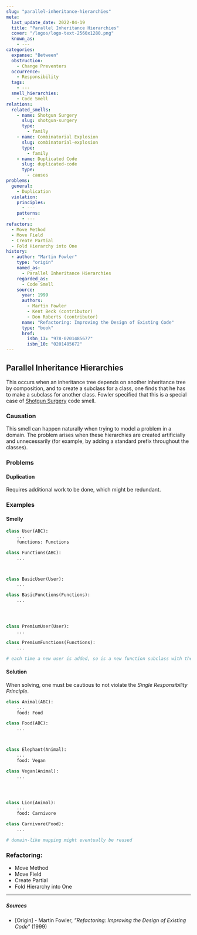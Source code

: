 ```yaml
---
slug: "parallel-inheritance-hierarchies"
meta:
  last_update_date: 2022-04-19
  title: "Parallel Inheritance Hierarchies"
  cover: "/logos/logo-text-2560x1280.png"
  known_as:
    - ---
categories:
  expanse: "Between"
  obstruction:
    - Change Preventers
  occurrence:
    - Responsibility
  tags:
    - ---
  smell_hierarchies:
    - Code Smell
relations:
  related_smells:
    - name: Shotgun Surgery
      slug: shotgun-surgery
      type:
        - family
    - name: Combinatorial Explosion
      slug: combinatorial-explosion
      type:
        - family
    - name: Duplicated Code
      slug: duplicated-code
      type:
        - causes
problems:
  general:
    - Duplication
  violation:
    principles:
      - ---
    patterns:
      - ---
refactors:
  - Move Method
  - Move Field
  - Create Partial
  - Fold Hierarchy into One
history:
  - author: "Martin Fowler"
    type: "origin"
    named_as:
      - Parallel Inheritance Hierarchies
    regarded_as:
      - Code Smell
    source:
      year: 1999
      authors:
        - Martin Fowler
        - Kent Beck (contributor)
        - Don Roberts (contributor)
      name: "Refactoring: Improving the Design of Existing Code"
      type: "book"
      href:
        isbn_13: "978-0201485677"
        isbn_10: "0201485672"
---
```


## Parallel Inheritance Hierarchies

This occurs when an inheritance tree depends on another inheritance tree by composition, and to create a subclass for a class, one finds that he has to make a subclass for another class. Fowler specified that this is a special case of [Shotgun Surgery](./shotgun-surgery.md) code smell.

### Causation

This smell can happen naturally when trying to model a problem in a domain. The problem arises when these hierarchies are created artificially and unnecessarily (for example, by adding a standard prefix throughout the classes).

### Problems

#### **Duplication**

Requires additional work to be done, which might be redundant.

### Examples

<div class="example-block">

#### Smelly

```py
class User(ABC):
    ...
    functions: Functions

class Functions(ABC):
    ...



class BasicUser(User):
    ...

class BasicFunctions(Functions):
    ...




class PremiumUser(User):
    ...

class PremiumFunctions(Functions):
    ...

# each time a new user is added, so is a new function subclass with the same prefix

```

#### Solution

When solving, one must be cautious to not violate the _Single Responsibility Principle_.

```py
class Animal(ABC):
    ...
    food: Food

class Food(ABC):
    ...



class Elephant(Animal):
    ...
    food: Vegan

class Vegan(Animal):
    ...




class Lion(Animal):
    ...
    food: Carnivore

class Carnivore(Food):
    ...

# domain-like mapping might eventually be reused
```

</div>

### Refactoring:

- Move Method
- Move Field
- Create Partial
- Fold Hierarchy into One

---

##### Sources

- [Origin] - Martin Fowler, _"Refactoring: Improving the Design of Existing Code"_ (1999)
